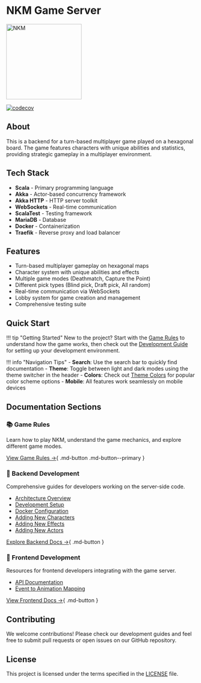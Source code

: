 # NKM Game Server

<img src="img/NKM.png" alt="NKM" width="200"/>

[![codecov](https://codecov.io/gh/nkm-game/nkm-server/graph/badge.svg?token=3BK0XQ2MZ3)](https://codecov.io/gh/nkm-game/nkm-server)

## About

This is a backend for a turn-based multiplayer game played on a hexagonal board. The game features characters with unique abilities and statistics, providing strategic gameplay in a multiplayer environment.

## Tech Stack

- **Scala** - Primary programming language
- **Akka** - Actor-based concurrency framework
- **Akka HTTP** - HTTP server toolkit
- **WebSockets** - Real-time communication
- **ScalaTest** - Testing framework
- **MariaDB** - Database
- **Docker** - Containerization
- **Traefik** - Reverse proxy and load balancer

## Features

- Turn-based multiplayer gameplay on hexagonal maps
- Character system with unique abilities and effects
- Multiple game modes (Deathmatch, Capture the Point)
- Different pick types (Blind pick, Draft pick, All random)
- Real-time communication via WebSockets
- Lobby system for game creation and management
- Comprehensive testing suite

## Quick Start

!!! tip "Getting Started"
New to the project? Start with the [Game Rules](game-rules.md) to understand how the game works, then check out the [Development Guide](backend_development/dev-guide.md) for setting up your development environment.

!!! info "Navigation Tips" - **Search**: Use the search bar to quickly find documentation - **Theme**: Toggle between light and dark modes using the theme switcher in the header - **Colors**: Check out [Theme Colors](theme-colors.md) for popular color scheme options - **Mobile**: All features work seamlessly on mobile devices

## Documentation Sections

### 📚 Game Rules

Learn how to play NKM, understand the game mechanics, and explore different game modes.

[View Game Rules →](game-rules.md){ .md-button .md-button--primary }

### 🔧 Backend Development

Comprehensive guides for developers working on the server-side code.

- [Architecture Overview](backend_development/architecture.md)
- [Development Setup](backend_development/dev-guide.md)
- [Docker Configuration](backend_development/docker.md)
- [Adding New Characters](backend_development/adding-new-characters.md)
- [Adding New Effects](backend_development/adding-new-effects.md)
- [Adding New Actors](backend_development/adding-new-actors.md)

[Explore Backend Docs →](backend_development/architecture.md){ .md-button }

### 🎨 Frontend Development

Resources for frontend developers integrating with the game server.

- [API Documentation](frontend_development/api.md)
- [Event to Animation Mapping](frontend_development/event-to-animation.md)

[View Frontend Docs →](frontend_development/api.md){ .md-button }

## Contributing

We welcome contributions! Please check our development guides and feel free to submit pull requests or open issues on our GitHub repository.

## License

This project is licensed under the terms specified in the [LICENSE](https://github.com/nkm-game/nkm-server/blob/main/LICENSE) file.

